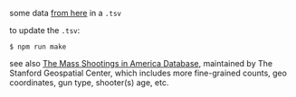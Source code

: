 some data [from here](https://en.wikipedia.org/wiki/List_of_school_shootings_in_the_United_States) in a `.tsv`

to update the `.tsv`:

```shell
$ npm run make
```

see also [The Mass Shootings in America Database](https://github.com/StanfordGeospatialCenter/MSA), maintained by The Stanford Geospatial Center, which includes more fine-grained counts, geo coordinates, gun type, shooter(s) age, etc.
